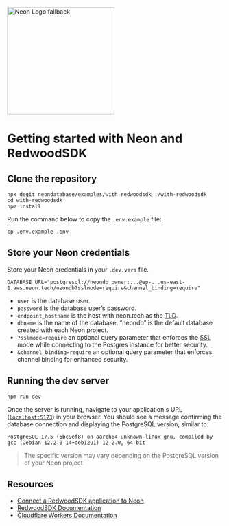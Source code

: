 <picture>
  <source media="(prefers-color-scheme: dark)" srcset="https://neon.com/brand/neon-logo-dark-color.svg">
  <source media="(prefers-color-scheme: light)" srcset="https://neon.com/brand/neon-logo-light-color.svg">
  <img width="250px" alt="Neon Logo fallback" src="https://neon.com/brand/neon-logo-dark-color.svg">
</picture>

# Getting started with Neon and RedwoodSDK

## Clone the repository

```shell
npx degit neondatabase/examples/with-redwoodsdk ./with-redwoodsdk
cd with-redwoodsdk
npm install
```

Run the command below to copy the `.env.example` file:

```
cp .env.example .env
```

## Store your Neon credentials

Store your Neon credentials in your `.dev.vars` file.

```
DATABASE_URL="postgresql://neondb_owner:...@ep-...us-east-1.aws.neon.tech/neondb?sslmode=require&channel_binding=require"
```

- `user` is the database user.
- `password` is the database user’s password.
- `endpoint_hostname` is the host with neon.tech as the [TLD](https://www.cloudflare.com/en-gb/learning/dns/top-level-domain/).
- `dbname` is the name of the database. “neondb” is the default database created with each Neon project.
- `?sslmode=require` an optional query parameter that enforces the [SSL](https://www.cloudflare.com/en-gb/learning/ssl/what-is-ssl/) mode while connecting to the Postgres instance for better security.
- `&channel_binding=require` an optional query parameter that enforces channel binding for enhanced security.


## Running the dev server

```shell
npm run dev
```

Once the server is running, navigate to your application's URL ([`localhost:5173`](http://localhost:5173/)) in your browser. You should see a message confirming the database connection and displaying the PostgreSQL version, similar to:


```text
PostgreSQL 17.5 (6bc9ef8) on aarch64-unknown-linux-gnu, compiled by gcc (Debian 12.2.0-14+deb12u1) 12.2.0, 64-bit
```
> The specific version may vary depending on the PostgreSQL version of your Neon project

## Resources

- [Connect a RedwoodSDK application to Neon](https://neon.tech/docs/guides/redwoodsdk)
- [RedwoodSDK Documentation](https://docs.rwsdk.com/)
- [Cloudflare Workers Documentation](https://developers.cloudflare.com/workers)
